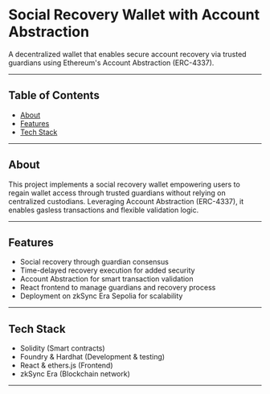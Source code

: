 # Social Recovery Wallet with Account Abstraction

A decentralized wallet that enables secure account recovery via trusted guardians using Ethereum's Account Abstraction (ERC-4337).

---

## Table of Contents

- [About](#about)
- [Features](#features)
- [Tech Stack](#tech-stack)


---

## About

This project implements a social recovery wallet empowering users to regain wallet access through trusted guardians without relying on centralized custodians. Leveraging Account Abstraction (ERC-4337), it enables gasless transactions and flexible validation logic.

---

## Features

- Social recovery through guardian consensus  
- Time-delayed recovery execution for added security  
- Account Abstraction for smart transaction validation  
- React frontend to manage guardians and recovery process  
- Deployment on zkSync Era Sepolia for scalability

---

## Tech Stack

- Solidity (Smart contracts)  
- Foundry & Hardhat (Development & testing)  
- React & ethers.js (Frontend)  
- zkSync Era (Blockchain network)  

---


